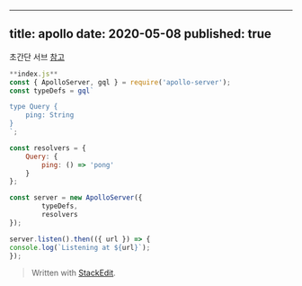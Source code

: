 
---
title: apollo
date: 2020-05-08
published: true
---
초간단 서브
[참고](https://www.daleseo.com/graphql-apollo-server/)
```js
**index.js**
const { ApolloServer, gql } = require('apollo-server');
const typeDefs = gql`

type Query {
	ping: String
}
`;

const resolvers = {
	Query: {
		ping: () => 'pong'
	}
};

const server = new ApolloServer({
		typeDefs,
		resolvers
});

server.listen().then(({ url }) => {
console.log(`Listening at ${url}`);
});
```

> Written with [StackEdit](https://stackedit.io/).
<!--stackedit_data:
eyJoaXN0b3J5IjpbLTM5MjYwMTE0NywxOTEyNDE2MTk2XX0=
-->